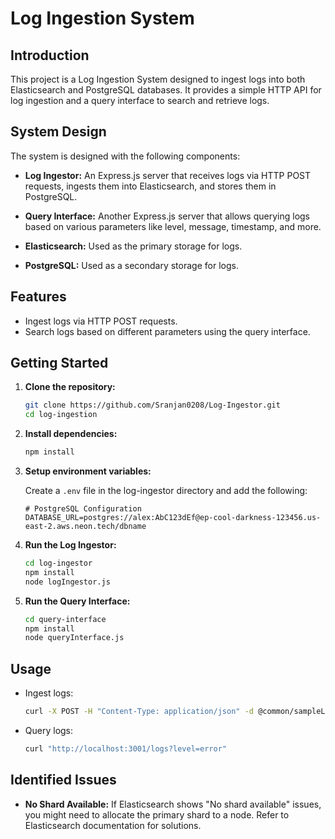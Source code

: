 # Log Ingestion System

## Introduction

This project is a Log Ingestion System designed to ingest logs into both Elasticsearch and PostgreSQL databases. It provides a simple HTTP API for log ingestion and a query interface to search and retrieve logs.

## System Design

The system is designed with the following components:

- **Log Ingestor:** An Express.js server that receives logs via HTTP POST requests, ingests them into Elasticsearch, and stores them in PostgreSQL.

- **Query Interface:** Another Express.js server that allows querying logs based on various parameters like level, message, timestamp, and more.

- **Elasticsearch:** Used as the primary storage for logs.

- **PostgreSQL:** Used as a secondary storage for logs.

## Features

- Ingest logs via HTTP POST requests.
- Search logs based on different parameters using the query interface.

## Getting Started

1. **Clone the repository:**

   ```bash
   git clone https://github.com/Sranjan0208/Log-Ingestor.git
   cd log-ingestion
   ```

2. **Install dependencies:**

   ```bash
   npm install
   ```

3. **Setup environment variables:**

   Create a `.env` file in the log-ingestor directory and add the following:

   ```env
   # PostgreSQL Configuration
   DATABASE_URL=postgres://alex:AbC123dEf@ep-cool-darkness-123456.us-east-2.aws.neon.tech/dbname

   ```

4. **Run the Log Ingestor:**

   ```bash
   cd log-ingestor
   npm install
   node logIngestor.js
   ```

5. **Run the Query Interface:**

   ```bash
   cd query-interface
   npm install
   node queryInterface.js
   ```

## Usage

- Ingest logs:

  ```bash
  curl -X POST -H "Content-Type: application/json" -d @common/sampleLogs.json http://localhost:3000/logs
  ```

- Query logs:

  ```bash
  curl "http://localhost:3001/logs?level=error"
  ```

## Identified Issues

- **No Shard Available:** If Elasticsearch shows "No shard available" issues, you might need to allocate the primary shard to a node. Refer to Elasticsearch documentation for solutions.

